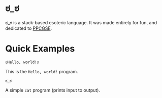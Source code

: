 # ಠ_ಠ
ಠ_ಠ is a stack-based esoteric language. It was made entirely for fun, and dedicated to [PPCGSE](https://codegolf.xyz).
# Quick Examples
```
ಠHello, world!ಠ
```
This is the `Hello, world!` program.
```
ಠ_ಠ
```
A simple `cat` program (prints input to output).